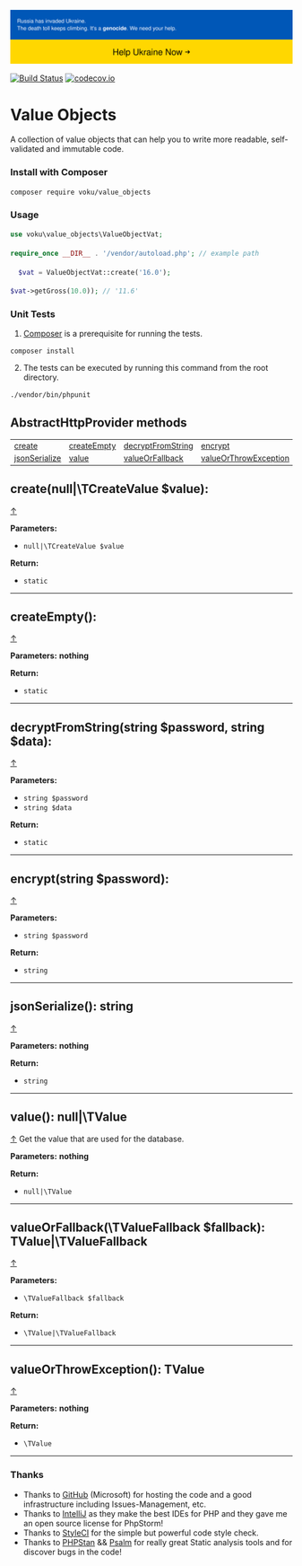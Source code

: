 [//]: # (AUTO-GENERATED BY "PHP README Helper": base file -> docs/base.md)
[![SWUbanner](https://raw.githubusercontent.com/vshymanskyy/StandWithUkraine/main/banner2-direct.svg)](https://github.com/vshymanskyy/StandWithUkraine/blob/main/docs/README.md)

[![Build Status](https://github.com/voku/value_objects/actions/workflows/ci.yml/badge.svg?branch=main)](https://github.com/voku/value_objects/actions)
[![codecov.io](http://codecov.io/github/voku/value_objects/coverage.svg?branch=main)](http://codecov.io/github/voku/value_objects?branch=main)

# Value Objects

A collection of value objects that can help you to write more readable, 
self-validated and immutable code.

### Install with Composer

```shell
composer require voku/value_objects
```

### Usage

```php
use voku\value_objects\ValueObjectVat;

require_once __DIR__ . '/vendor/autoload.php'; // example path

  $vat = ValueObjectVat::create('16.0');

$vat->getGross(10.0)); // '11.6'
```

### Unit Tests

1) [Composer](https://getcomposer.org) is a prerequisite for running the tests.

```shell
composer install
```

2) The tests can be executed by running this command from the root directory.

```shell
./vendor/bin/phpunit
```

## AbstractHttpProvider methods

<p id="voku-php-readme-class-methods"></p><table><tr><td><a href="#createnulltcreatevalue-value">create</a>
</td><td><a href="#createempty">createEmpty</a>
</td><td><a href="#decryptfromstringstring-password-string-data">decryptFromString</a>
</td><td><a href="#encryptstring-password">encrypt</a>
</td></tr><tr><td><a href="#jsonserialize-string">jsonSerialize</a>
</td><td><a href="#value-nulltvalue">value</a>
</td><td><a href="#valueorfallbacktvaluefallback-fallback-tvaluetvaluefallback">valueOrFallback</a>
</td><td><a href="#valueorthrowexception-tvalue">valueOrThrowException</a>
</td></tr></table>

## create(null|\TCreateValue $value): 
<a href="#voku-php-readme-class-methods">↑</a>


**Parameters:**
- `null|\TCreateValue $value`

**Return:**
- `static`

--------

## createEmpty(): 
<a href="#voku-php-readme-class-methods">↑</a>


**Parameters:**
__nothing__

**Return:**
- `static`

--------

## decryptFromString(string $password, string $data): 
<a href="#voku-php-readme-class-methods">↑</a>


**Parameters:**
- `string $password`
- `string $data`

**Return:**
- `static`

--------

## encrypt(string $password): 
<a href="#voku-php-readme-class-methods">↑</a>


**Parameters:**
- `string $password`

**Return:**
- `string`

--------

## jsonSerialize(): string
<a href="#voku-php-readme-class-methods">↑</a>


**Parameters:**
__nothing__

**Return:**
- `string`

--------

## value(): null|\TValue
<a href="#voku-php-readme-class-methods">↑</a>
Get the value that are used for the database.

**Parameters:**
__nothing__

**Return:**
- `null|\TValue`

--------

## valueOrFallback(\TValueFallback $fallback): TValue|\TValueFallback
<a href="#voku-php-readme-class-methods">↑</a>


**Parameters:**
- `\TValueFallback $fallback`

**Return:**
- `\TValue|\TValueFallback`

--------

## valueOrThrowException(): TValue
<a href="#voku-php-readme-class-methods">↑</a>


**Parameters:**
__nothing__

**Return:**
- `\TValue`

--------


### Thanks

- Thanks to [GitHub](https://github.com) (Microsoft) for hosting the code and a good infrastructure including Issues-Management, etc.
- Thanks to [IntelliJ](https://www.jetbrains.com) as they make the best IDEs for PHP and they gave me an open source license for PhpStorm!
- Thanks to [StyleCI](https://styleci.io/) for the simple but powerful code style check.
- Thanks to [PHPStan](https://github.com/phpstan/phpstan) && [Psalm](https://github.com/vimeo/psalm) for really great Static analysis tools and for discover bugs in the code!
